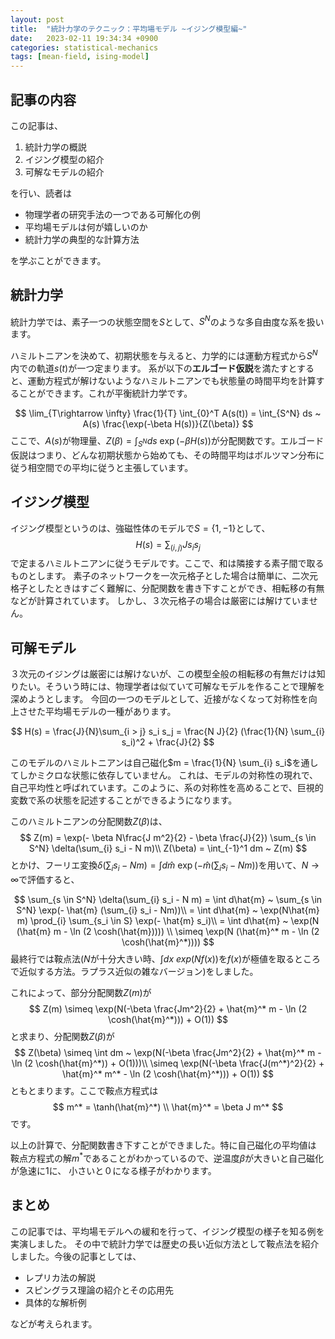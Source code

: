```yaml
---
layout: post
title:  "統計力学のテクニック：平均場モデル ~イジング模型編~"
date:   2023-02-11 19:34:34 +0900
categories: statistical-mechanics
tags: [mean-field, ising-model]
---
```


## 記事の内容

この記事は、

1. 統計力学の概説
2. イジング模型の紹介
3. 可解なモデルの紹介

を行い、読者は

- 物理学者の研究手法の一つである可解化の例
- 平均場モデルは何が嬉しいのか
- 統計力学の典型的な計算方法
  
を学ぶことができます。

##  統計力学

統計力学では、素子一つの状態空間を$S$として、$S^N$のような多自由度な系を扱います。

ハミルトニアンを決めて、初期状態を与えると、力学的には運動方程式から$S^N$内での軌道$s(t)$が一つ定まります。
系が以下の**エルゴード仮説**を満たすとすると、運動方程式が解けないようなハミルトニアンでも状態量の時間平均を計算することができます。これが平衡統計力学です。

$$
\lim_{T\rightarrow \infty} \frac{1}{T} \int_{0}^T A(s(t)) = \int_{S^N} ds ~ A(s) \frac{\exp(-\beta H(s))}{Z(\beta)}
$$
ここで、$A(s)$が物理量、$Z(\beta) = \int_{S^N} ds ~ \exp(-\beta H(s))$が分配関数です。エルゴード仮説はつまり、どんな初期状態から始めても、その時間平均はボルツマン分布に従う相空間での平均に従うと主張しています。

## イジング模型

イジング模型というのは、強磁性体のモデルで$S=\{1, -1\}$として、
$$
H(s) = \sum_{(i, j)} J s_i s_j
$$
で定まるハミルトニアンに従うモデルです。ここで、和は隣接する素子間で取るものとします。
素子のネットワークを一次元格子とした場合は簡単に、二次元格子としたときはすごく難解に、分配関数を書き下すことができ、相転移の有無などが計算されています。
しかし、３次元格子の場合は厳密には解けていません。

## 可解モデル

３次元のイジングは厳密には解けないが、この模型全般の相転移の有無だけは知りたい。そういう時には、物理学者は似ていて可解なモデルを作ることで理解を深めようとします。
今回の一つのモデルとして、近接がなくなって対称性を向上させた平均場モデルの一種があります。

$$
H(s) = \frac{J}{N}\sum_{i > j} s_i s_j = \frac{N J}{2} (\frac{1}{N} \sum_{i} s_i)^2 + \frac{J}{2} 
$$

このモデルのハミルトニアンは自己磁化$m = \frac{1}{N} \sum_{i} s_i$を通してしかミクロな状態に依存していません。
これは、モデルの対称性の現れで、自己平均性と呼ばれています。このように、系の対称性を高めることで、巨視的変数で系の状態を記述することができるようになります。

このハミルトニアンの分配関数$Z(\beta)$は、
$$
Z(m) =  \exp(- \beta N\frac{J m^2}{2} - \beta \frac{J}{2}) \sum_{s \in S^N} \delta(\sum_{i} s_i - N m)\\
Z(\beta) = \int_{-1}^1 dm ~ Z(m)
$$
とかけ、フーリエ変換$\delta(\sum_{i} s_i - N m) = \int d\hat{m} ~ \exp(-\hat{m} (\sum_{i} s_i - N m))$を用いて、$N \rightarrow \infty$で評価すると、

$$
\sum_{s \in S^N} \delta(\sum_{i} s_i - N m) = \int d\hat{m} ~ \sum_{s \in S^N}  \exp(- \hat{m} (\sum_{i} s_i  - Nm))\\
  = \int d\hat{m} ~ \exp(N\hat{m} m) \prod_{i} \sum_{s_i \in S}  \exp(- \hat{m} s_i)\\
  = \int d\hat{m} ~ \exp(N (\hat{m} m - \ln (2 \cosh(\hat{m})))) \\
  \simeq \exp(N (\hat{m}^* m - \ln (2 \cosh(\hat{m}^*))))
$$
最終行では鞍点法($N$が十分大きい時、$\int dx ~ exp(Nf(x))$を$f(x)$が極値を取るところで近似する方法。ラプラス近似の雑なバージョン)をしました。

これによって、部分分配関数$Z(m)$が
$$
Z(m) \simeq \exp(N(-\beta \frac{Jm^2}{2} + \hat{m}^* m - \ln (2 \cosh(\hat{m}^*))) + O(1))
$$
と求まり、分配関数$Z(\beta)$が
$$
Z(\beta) \simeq \int dm ~ \exp(N(-\beta \frac{Jm^2}{2} + \hat{m}^* m - \ln (2 \cosh(\hat{m}^*)) + O(1)))\\
 \simeq \exp(N(-\beta \frac{J(m^*)^2}{2} + \hat{m}^* m^* - \ln (2 \cosh(\hat{m}^*))) + O(1))
$$
ともとまります。ここで鞍点方程式は
$$
m^* = \tanh(\hat{m}^*) \\
\hat{m}^* = \beta J m^*
$$
です。

以上の計算で、分配関数書き下すことができました。特に自己磁化の平均値は
鞍点方程式の解$m^*$であることがわかっているので、逆温度$\beta$が大きいと自己磁化が急速に1に、
小さいと０になる様子がわかります。

## まとめ

この記事では、平均場モデルへの緩和を行って、イジング模型の様子を知る例を実演しました。
その中で統計力学では歴史の長い近似方法として鞍点法を紹介しました。今後の記事としては、

- レプリカ法の解説
- スピングラス理論の紹介とその応用先
- 具体的な解析例
  
などが考えられます。